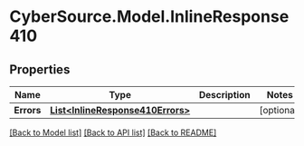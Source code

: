 # CyberSource.Model.InlineResponse410
## Properties

Name | Type | Description | Notes
------------ | ------------- | ------------- | -------------
**Errors** | [**List&lt;InlineResponse410Errors&gt;**](InlineResponse410Errors.md) |  | [optional] 

[[Back to Model list]](../README.md#documentation-for-models) [[Back to API list]](../README.md#documentation-for-api-endpoints) [[Back to README]](../README.md)

